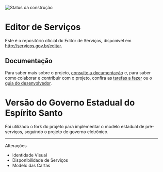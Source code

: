 ![Status da construção](https://travis-ci.org/prodest/editor-de-servicos.svg?branch=master)


Editor de Serviços
====

Este é o repositório oficial do Editor de Serviços, disponível em http://servicos.gov.br/editar.

Documentação
----

Para saber mais sobre o projeto, [consulte a documentação](http://servicosgovbr.github.io/portal-de-servicos/) e,
para saber como colaborar e contribuir com o projeto, confira as [tarefas a fazer][ISSUES] ou o
[guia do desenvolvedor](http://servicosgovbr.github.io/portal-de-servicos/desenvolvimento/index.html).

[ISSUES]:https://github.com/prodest/editor-de-servicos/issues

Versão do Governo Estadual do Espírito Santo
===

Foi utilizado o fork do projeto para implementar o modelo estadual de pré-serviços, seguindo o projeto de governo eletrônico.

----
Alterações
- Identidade Visual
- Disponibilidade de Serviços
- Modelo das Cartas